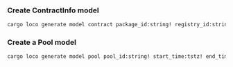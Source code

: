 
### Create ContractInfo model

```sh
cargo loco generate model contract package_id:string! registry_id:string! network:string! is_active:bool! version:int!
```

### Create a Pool model

```sh
cargo loco generate model pool pool_id:string! start_time:tstz! end_time:tstz! drawn_time:tstz! contract:references
```

